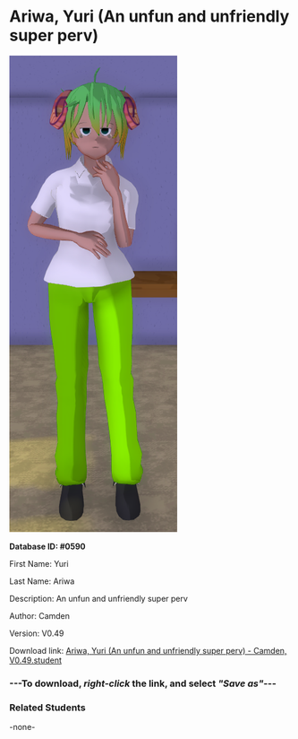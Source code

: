 # Ariwa, Yuri (An unfun and unfriendly super perv)

<img src="../../Files/Images/Ariwa, Yuri (An unfun and unfriendly super perv).png" title="Ariwa, Yuri (An unfun and unfriendly super perv) - Camden, V0.49">

**Database ID: #0590**

First Name: Yuri

Last Name: Ariwa

Description: An unfun and unfriendly super perv

Author: Camden

Version: V0.49

Download link: <a href="https://raw.githubusercontent.com/Arbiter1223/Daigaku-Gurashi-Custom-Students/master/Files/Student%20Files/Ariwa%2C%20Yuri%20(An%20unfun%20and%20unfriendly%20super%20perv)%20-%20Camden%2C%20V0.49.student">Ariwa, Yuri (An unfun and unfriendly super perv) - Camden, V0.49.student</a>

### ---**To download, _right-click_ the link, and select _"Save as"_**---

### Related Students

-none-
